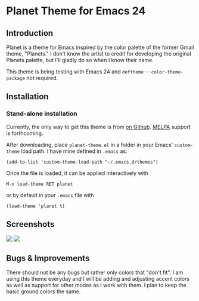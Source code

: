 # Planet Theme for Emacs 24 #

## Introduction ##

Planet is a theme for Emacs inspired by the color palette of the
former Gmail theme, "Planets." I don't know the artist to credit for
developing the original Planets palette, but I'll gladly do so when I
know their name.

This theme is being testing with Emacs 24 and `deftheme` --
`color-theme-package` not required.

## Installation ##

### Stand-alone installation ###

Currently, the only way to get this theme is from [on Github](https://github.com/cmack/emacs-planet-theme). [MELPA](http://melpa.milkbox.net/) support is forthcoming.

After downloading, place `planet-theme.el` in a folder in your Emacs'
`custom-theme` load path.  I have mine defined in `.emacs` as:

    (add-to-list 'custom-theme-load-path "~/.emacs.d/themes")

Once the file is loaded, it can be applied interactively with

    M-x load-theme RET planet

or by default in your `.emacs` file with

    (load-theme 'planet t)

## Screenshots ##

![](https://raw.github.com/cmack/emacs-planet-theme/master/screenshot1.png)
![](https://raw.github.com/cmack/emacs-planet-theme/master/screenshot2.png)


## Bugs & Improvements ##

There should not be any bugs but rather only colors that "don't fit". I am
using this theme everyday and I will be adding and adjusting accent colors as
well as support for other modes as I work with them. I plan to keep the basic
ground colors the same.
